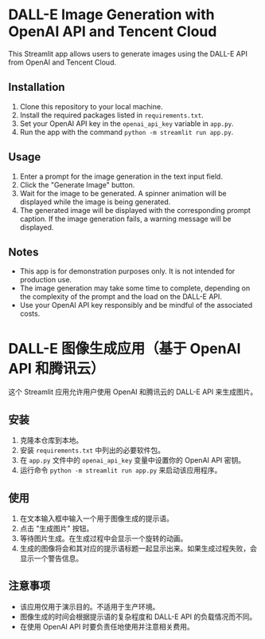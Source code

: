 
# DALL-E Image Generation with OpenAI API and Tencent Cloud

This Streamlit app allows users to generate images using the DALL-E API from OpenAI and Tencent Cloud.

## Installation

1. Clone this repository to your local machine.
2. Install the required packages listed in `requirements.txt`.
3. Set your OpenAI API key in the `openai_api_key` variable in `app.py`.
4. Run the app with the command `python -m streamlit run app.py`.

## Usage

1. Enter a prompt for the image generation in the text input field.
2. Click the "Generate Image" button.
3. Wait for the image to be generated. A spinner animation will be displayed while the image is being generated.
4. The generated image will be displayed with the corresponding prompt caption. If the image generation fails, a warning message will be displayed.

## Notes

- This app is for demonstration purposes only. It is not intended for production use.
- The image generation may take some time to complete, depending on the complexity of the prompt and the load on the DALL-E API.
- Use your OpenAI API key responsibly and be mindful of the associated costs.

# DALL-E 图像生成应用（基于 OpenAI API 和腾讯云）

这个 Streamlit 应用允许用户使用 OpenAI 和腾讯云的 DALL-E API 来生成图片。

## 安装

1. 克隆本仓库到本地。
2. 安装 `requirements.txt` 中列出的必要软件包。
3. 在 `app.py` 文件中的 `openai_api_key` 变量中设置你的 OpenAI API 密钥。
4. 运行命令 `python -m streamlit run app.py` 来启动该应用程序。

## 使用

1. 在文本输入框中输入一个用于图像生成的提示语。
2. 点击 "生成图片" 按钮。
3. 等待图片生成。在生成过程中会显示一个旋转的动画。
4. 生成的图像将会和其对应的提示语标题一起显示出来。如果生成过程失败，会显示一个警告信息。

## 注意事项

- 该应用仅用于演示目的。不适用于生产环境。
- 图像生成的时间会根据提示语的复杂程度和 DALL-E API 的负载情况而不同。
- 在使用 OpenAI API 时要负责任地使用并注意相关费用。
